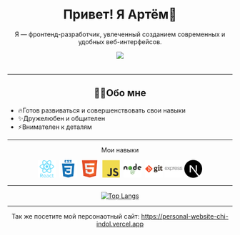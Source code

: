 <h1 align="center">Привет! Я Артём👋</h1>

<div align="center">
  <div>
    <p>Я — фронтенд-разработчик, увлеченный созданием современных и удобных веб-интерфейсов. </p>
    <div id="header" align="center">
      <img src="https://media.giphy.com/media/v1.Y2lkPTc5MGI3NjExMjJydG1uM2o0ZHJoMXd2MDRvNDAzN2RrdzJuZWxhY2MyZHZ1N2F4cyZlcD12MV9naWZzX3NlYXJjaCZjdD1n/SvFocn0wNMx0iv2rYz/giphy.gif" width="300"/> 
      <div>
        <img src="https://komarev.com/ghpvc/?username=nakle1ka&style=flat-square&color=blue" alt="">
      </div>
      <hr>
      <h2>👩‍💻Обо мне</h2>
      <ul align="start">
        <li>🔥Готов развиваться и совершенствовать свои навыки</li>
        <li>✨Дружелюбен и общителен</li>
        <li>⚡Внимателен к деталям</li>
      </ul>
      <hr>
      <p>Мои навыки</p>
        <div>
    <img src="https://github.com/devicons/devicon/blob/master/icons/react/react-original-wordmark.svg" title="React" alt="React" width="40" height="40"/>&nbsp;
    <img src="https://github.com/devicons/devicon/blob/master/icons/css3/css3-plain-wordmark.svg"  title="CSS3" alt="CSS" width="40" height="40"/>&nbsp;
    <img src="https://github.com/devicons/devicon/blob/master/icons/html5/html5-original.svg" title="HTML5" alt="HTML" width="40" height="40"/>&nbsp;
    <img src="https://github.com/devicons/devicon/blob/master/icons/javascript/javascript-original.svg" title="JavaScript" alt="JavaScript" width="40" height="40"/>&nbsp;
    <img src="https://github.com/devicons/devicon/blob/master/icons/nodejs/nodejs-original-wordmark.svg" title="NodeJS" alt="NodeJS" width="40" height="40"/>&nbsp;
    <img src="https://github.com/devicons/devicon/blob/master/icons/git/git-original-wordmark.svg" title="Git" **alt="Git" width="40" height="40"/>
    <img src="https://github.com/devicons/devicon/blob/master/icons/express/express-original-wordmark.svg" title="Git" **alt="Git" width="40" height="40"/>
    <img src="https://github.com/devicons/devicon/blob/master/icons/nextjs/nextjs-plain.svg" title="Git" **alt="Git" width="40" height="40"/>
    
</div>
  </div>
</div>

---

[![Top Langs](https://github-readme-stats.vercel.app/api/top-langs/?username=nakle1ka&layout=compact&theme=vision-friendly-dark)](https://github.com/anuraghazra/github-readme-stats)

---

Так же посетите мой персонаотный сайт: 
https://personal-website-chi-indol.vercel.app 
